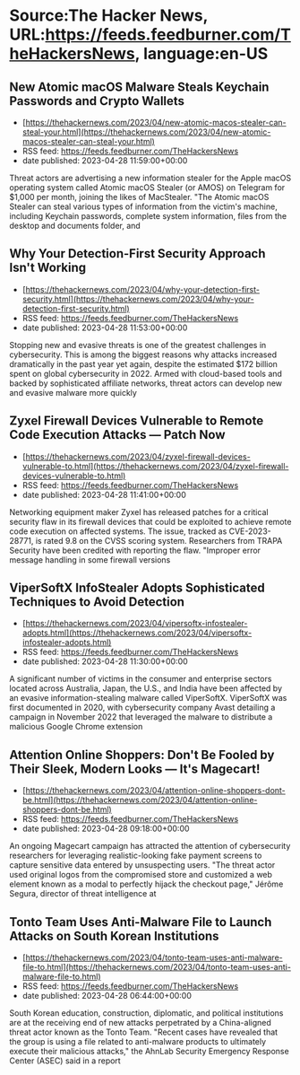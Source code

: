 # Source:The Hacker News, URL:https://feeds.feedburner.com/TheHackersNews, language:en-US

## New Atomic macOS Malware Steals Keychain Passwords and Crypto Wallets
 - [https://thehackernews.com/2023/04/new-atomic-macos-stealer-can-steal-your.html](https://thehackernews.com/2023/04/new-atomic-macos-stealer-can-steal-your.html)
 - RSS feed: https://feeds.feedburner.com/TheHackersNews
 - date published: 2023-04-28 11:59:00+00:00

Threat actors are advertising a new information stealer for the Apple macOS operating system called Atomic macOS Stealer (or AMOS) on Telegram for $1,000 per month, joining the likes of MacStealer.
"The Atomic macOS Stealer can steal various types of information from the victim's machine, including Keychain passwords, complete system information, files from the desktop and documents folder, and

## Why Your Detection-First Security Approach Isn't Working
 - [https://thehackernews.com/2023/04/why-your-detection-first-security.html](https://thehackernews.com/2023/04/why-your-detection-first-security.html)
 - RSS feed: https://feeds.feedburner.com/TheHackersNews
 - date published: 2023-04-28 11:53:00+00:00

Stopping new and evasive threats is one of the greatest challenges in cybersecurity. This is among the biggest reasons why attacks increased dramatically in the past year yet again, despite the estimated $172 billion spent on global cybersecurity in 2022.
Armed with cloud-based tools and backed by sophisticated affiliate networks, threat actors can develop new and evasive malware more quickly

## Zyxel Firewall Devices Vulnerable to Remote Code Execution Attacks — Patch Now
 - [https://thehackernews.com/2023/04/zyxel-firewall-devices-vulnerable-to.html](https://thehackernews.com/2023/04/zyxel-firewall-devices-vulnerable-to.html)
 - RSS feed: https://feeds.feedburner.com/TheHackersNews
 - date published: 2023-04-28 11:41:00+00:00

Networking equipment maker Zyxel has released patches for a critical security flaw in its firewall devices that could be exploited to achieve remote code execution on affected systems.
The issue, tracked as CVE-2023-28771, is rated 9.8 on the CVSS scoring system. Researchers from TRAPA Security have been credited with reporting the flaw.
"Improper error message handling in some firewall versions

## ViperSoftX InfoStealer Adopts Sophisticated Techniques to Avoid Detection
 - [https://thehackernews.com/2023/04/vipersoftx-infostealer-adopts.html](https://thehackernews.com/2023/04/vipersoftx-infostealer-adopts.html)
 - RSS feed: https://feeds.feedburner.com/TheHackersNews
 - date published: 2023-04-28 11:30:00+00:00

A significant number of victims in the consumer and enterprise sectors located across Australia, Japan, the U.S., and India have been affected by an evasive information-stealing malware called ViperSoftX.
ViperSoftX was first documented in 2020, with cybersecurity company Avast detailing a campaign in November 2022 that leveraged the malware to distribute a malicious Google Chrome extension

## Attention Online Shoppers: Don't Be Fooled by Their Sleek, Modern Looks — It's Magecart!
 - [https://thehackernews.com/2023/04/attention-online-shoppers-dont-be.html](https://thehackernews.com/2023/04/attention-online-shoppers-dont-be.html)
 - RSS feed: https://feeds.feedburner.com/TheHackersNews
 - date published: 2023-04-28 09:18:00+00:00

An ongoing Magecart campaign has attracted the attention of cybersecurity researchers for leveraging realistic-looking fake payment screens to capture sensitive data entered by unsuspecting users.
"The threat actor used original logos from the compromised store and customized a web element known as a modal to perfectly hijack the checkout page," Jérôme Segura, director of threat intelligence at

## Tonto Team Uses Anti-Malware File to Launch Attacks on South Korean Institutions
 - [https://thehackernews.com/2023/04/tonto-team-uses-anti-malware-file-to.html](https://thehackernews.com/2023/04/tonto-team-uses-anti-malware-file-to.html)
 - RSS feed: https://feeds.feedburner.com/TheHackersNews
 - date published: 2023-04-28 06:44:00+00:00

South Korean education, construction, diplomatic, and political institutions are at the receiving end of new attacks perpetrated by a China-aligned threat actor known as the Tonto Team.
"Recent cases have revealed that the group is using a file related to anti-malware products to ultimately execute their malicious attacks," the AhnLab Security Emergency Response Center (ASEC) said in a report

